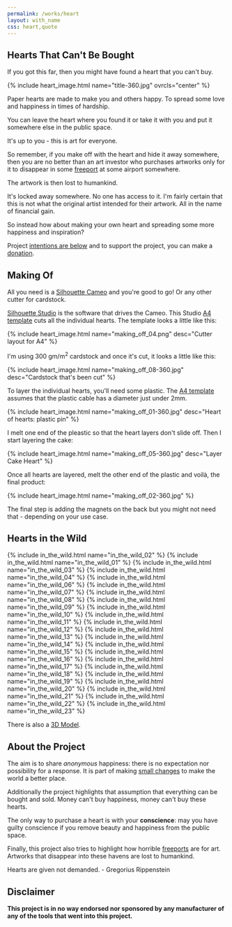 ```yaml
---
permalink: /works/heart
layout: with_name
css: heart,quote
---
```


## Hearts That Can't Be Bought

If you got this far, then you might have found a heart that you can't buy.

{% include heart_image.html name="title-360.jpg" ovrcls="center" %}

Paper hearts are made to make you and others happy. To spread some love and happiness in times of hardship.

You can leave the heart where you found it or take it with you and put it somewhere else in the public space.

It's up to you - this is art for everyone.

So remember, if you make off with the heart and hide it away somewhere, then you are no better than an art investor who purchases artworks only for it to disappear in some [freeport](https://en.wikipedia.org/w/index.php?title=Geneva_Freeport&oldid=1083132905) at some airport somewhere.

The artwork is then lost to humankind.

It's locked away somewhere. No one has access to it. I'm fairly certain that this is not what the original artist intended for their artwork. All in the name of financial gain.

So instead how about making your own heart and spreading some more happiness and inspiration?

Project [intentions are below](#about-the-project) and to support the project, you can make a [donation](/pay4pro).

## Making Of

All you need is a [Silhouette Cameo](https://www.silhouetteamerica.com/featured-product/cameo) and you're good to go! Or any other cutter for cardstock.

[Silhouette Studio](https://www.silhouetteamerica.com/software) is the software that drives the Cameo. This Studio [A4 template](/f/i/heart/heart3d.studio3) cuts all the individual hearts. The template looks a little like this:

{% include heart_image.html name="making_off_04.png" desc="Cutter layout for A4"  %}

I'm using 300 gm/m<sup>2</sup> cardstock and once it's cut, it looks a little like this:

{% include heart_image.html name="making_off_08-360.jpg" desc="Cardstock that's been cut" %}

To layer the individual hearts, you'll need some plastic. The [A4 template](/f/i/heart/heart3d.studio3) assumes that the plastic cable has a diameter just under 2mm.

{% include heart_image.html name="making_off_01-360.jpg" desc="Heart of hearts: plastic pin" %}

I melt one end of the pleastic so that the heart layers don't slide off. Then I start layering the cake:

{% include heart_image.html name="making_off_05-360.jpg" desc="Layer Cake Heart" %}

Once all hearts are layered, melt the other end of the plastic and voilà, the final product:

{% include heart_image.html name="making_off_02-360.jpg"  %}

The final step is adding the magnets on the back but you might not need that - depending on your use case.

## Hearts in the Wild

{% include in_the_wild.html name="in_the_wild_02" %}
{% include in_the_wild.html name="in_the_wild_01" %}
{% include in_the_wild.html name="in_the_wild_03" %}
{% include in_the_wild.html name="in_the_wild_04" %}
{% include in_the_wild.html name="in_the_wild_06" %}
{% include in_the_wild.html name="in_the_wild_07" %}
{% include in_the_wild.html name="in_the_wild_08" %}
{% include in_the_wild.html name="in_the_wild_09" %}
{% include in_the_wild.html name="in_the_wild_10" %}
{% include in_the_wild.html name="in_the_wild_11" %}
{% include in_the_wild.html name="in_the_wild_12" %}
{% include in_the_wild.html name="in_the_wild_13" %}
{% include in_the_wild.html name="in_the_wild_14" %}
{% include in_the_wild.html name="in_the_wild_15" %}
{% include in_the_wild.html name="in_the_wild_16" %}
{% include in_the_wild.html name="in_the_wild_17" %}
{% include in_the_wild.html name="in_the_wild_18" %}
{% include in_the_wild.html name="in_the_wild_19" %}
{% include in_the_wild.html name="in_the_wild_20" %}
{% include in_the_wild.html name="in_the_wild_21" %}
{% include in_the_wild.html name="in_the_wild_22" %}
{% include in_the_wild.html name="in_the_wild_23" %}

<div style="clear: both;"></div>

There is also a [3D Model](https://sketchfab.com/3d-models/pyramid-heart-7f7d9c37b3284048a43b2b9f43726e28).

## About the Project

The aim is to share *anonymous* happiness: there is no expectation nor possibility for a response. It is part of making [small changes](https://millieons.org/t/smallchanges) to make the world a better place.

Additionally the project highlights that assumption that everything can be bought and sold. Money can't buy happiness, money can't buy these hearts.

The only way to purchase a heart is with your **conscience**: may you have guilty conscience if you remove beauty and happiness from the public space.

Finally, this project also tries to highlight how horrible [freeports](https://en.wikipedia.org/w/index.php?title=Geneva_Freeport&oldid=1083132905) are for art. Artworks that disappear into these havens are lost to humankind.

<span class="quote">Hearts are given not demanded.</span>
<span class="quote_signature">- Gregorius Rippenstein</span>

## Disclaimer

**This project is in no way endorsed nor sponsored by any manufacturer of any of the tools that went into this project.**
